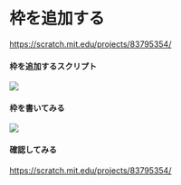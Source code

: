 # 枠を追加する

https://scratch.mit.edu/projects/83795354/


#### 枠を追加するスクリプト

![](script_create_frame.png)


#### 枠を書いてみる

![](script_create_main.png)


#### 確認してみる

https://scratch.mit.edu/projects/83795354/